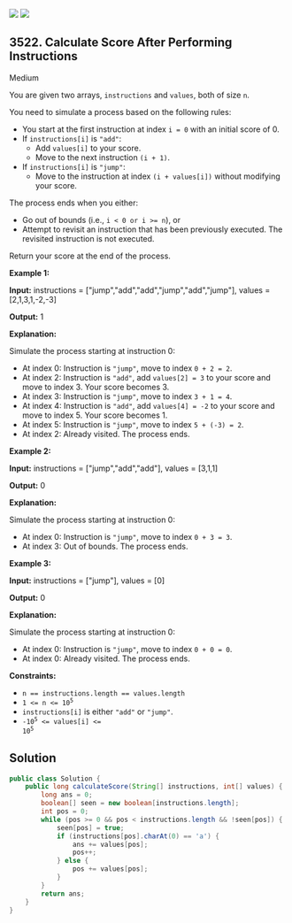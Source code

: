 [![](https://img.shields.io/github/stars/javadev/LeetCode-in-Java?label=Stars&style=flat-square)](https://github.com/javadev/LeetCode-in-Java)
[![](https://img.shields.io/github/forks/javadev/LeetCode-in-Java?label=Fork%20me%20on%20GitHub%20&style=flat-square)](https://github.com/javadev/LeetCode-in-Java/fork)

## 3522\. Calculate Score After Performing Instructions

Medium

You are given two arrays, `instructions` and `values`, both of size `n`.

You need to simulate a process based on the following rules:

*   You start at the first instruction at index `i = 0` with an initial score of 0.
*   If `instructions[i]` is `"add"`:
    *   Add `values[i]` to your score.
    *   Move to the next instruction `(i + 1)`.
*   If `instructions[i]` is `"jump"`:
    *   Move to the instruction at index `(i + values[i])` without modifying your score.

The process ends when you either:

*   Go out of bounds (i.e., `i < 0 or i >= n`), or
*   Attempt to revisit an instruction that has been previously executed. The revisited instruction is not executed.

Return your score at the end of the process.

**Example 1:**

**Input:** instructions = ["jump","add","add","jump","add","jump"], values = [2,1,3,1,-2,-3]

**Output:** 1

**Explanation:**

Simulate the process starting at instruction 0:

*   At index 0: Instruction is `"jump"`, move to index `0 + 2 = 2`.
*   At index 2: Instruction is `"add"`, add `values[2] = 3` to your score and move to index 3. Your score becomes 3.
*   At index 3: Instruction is `"jump"`, move to index `3 + 1 = 4`.
*   At index 4: Instruction is `"add"`, add `values[4] = -2` to your score and move to index 5. Your score becomes 1.
*   At index 5: Instruction is `"jump"`, move to index `5 + (-3) = 2`.
*   At index 2: Already visited. The process ends.

**Example 2:**

**Input:** instructions = ["jump","add","add"], values = [3,1,1]

**Output:** 0

**Explanation:**

Simulate the process starting at instruction 0:

*   At index 0: Instruction is `"jump"`, move to index `0 + 3 = 3`.
*   At index 3: Out of bounds. The process ends.

**Example 3:**

**Input:** instructions = ["jump"], values = [0]

**Output:** 0

**Explanation:**

Simulate the process starting at instruction 0:

*   At index 0: Instruction is `"jump"`, move to index `0 + 0 = 0`.
*   At index 0: Already visited. The process ends.

**Constraints:**

*   `n == instructions.length == values.length`
*   <code>1 <= n <= 10<sup>5</sup></code>
*   `instructions[i]` is either `"add"` or `"jump"`.
*   <code>-10<sup>5</sup> <= values[i] <= 10<sup>5</sup></code>

## Solution

```java
public class Solution {
    public long calculateScore(String[] instructions, int[] values) {
        long ans = 0;
        boolean[] seen = new boolean[instructions.length];
        int pos = 0;
        while (pos >= 0 && pos < instructions.length && !seen[pos]) {
            seen[pos] = true;
            if (instructions[pos].charAt(0) == 'a') {
                ans += values[pos];
                pos++;
            } else {
                pos += values[pos];
            }
        }
        return ans;
    }
}
```